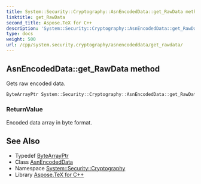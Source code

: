 ```yaml
---
title: System::Security::Cryptography::AsnEncodedData::get_RawData method
linktitle: get_RawData
second_title: Aspose.TeX for C++
description: 'System::Security::Cryptography::AsnEncodedData::get_RawData method. Gets raw encoded data in C++.'
type: docs
weight: 500
url: /cpp/system.security.cryptography/asnencodeddata/get_rawdata/
---
```

## AsnEncodedData::get_RawData method


Gets raw encoded data.

```cpp
ByteArrayPtr System::Security::Cryptography::AsnEncodedData::get_RawData() const
```


### ReturnValue

Encoded data array in byte format.

## See Also

* Typedef [ByteArrayPtr](../../../system/bytearrayptr/)
* Class [AsnEncodedData](../)
* Namespace [System::Security::Cryptography](../../)
* Library [Aspose.TeX for C++](../../../)
